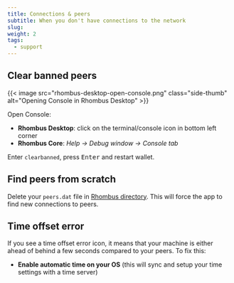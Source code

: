 ```yaml
---
title: Connections & peers
subtitle: When you don't have connections to the network
slug:
weight: 2
tags:
  - support
---
```


## Clear banned peers

{{< image src="rhombus-desktop-open-console.png" class="side-thumb" alt="Opening Console in Rhombus Desktop" >}}

Open Console:

- **Rhombus Desktop**: click on the terminal/console icon in bottom left corner
- **Rhombus Core**: _Help → Debug window → Console tab_

Enter `clearbanned`, press <kbd>Enter</kbd> and restart wallet.

## Find peers from scratch

Delete your `peers.dat` file in [Rhombus directory](/tutorial/security/backup-restore-wallet/#where-is-walletdat). This will force the app to find new connections to peers.

## Time offset error

If you see a time offset error icon, it means that your machine is either ahead of behind a few seconds compared to your peers. To fix this:

- **Enable automatic time on your OS** (this will sync and setup your time settings with a time server)